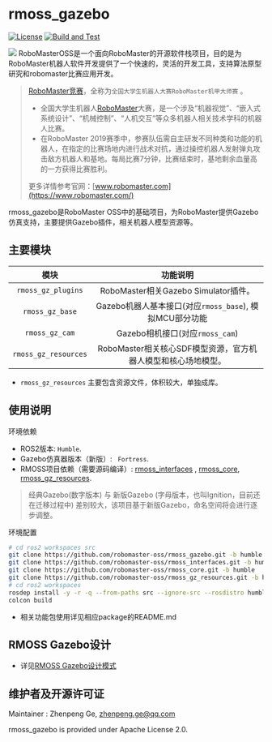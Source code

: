 # rmoss_gazebo

[![License](https://img.shields.io/badge/License-Apache%202.0-blue.svg)](https://opensource.org/licenses/Apache-2.0)
[![Build and Test](https://github.com/robomaster-oss/rmoss_gazebo/actions/workflows/ci.yml/badge.svg?branch=humble)](https://github.com/robomaster-oss/rmoss_gazebo/actions/workflows/ci.yml)

![](rmoss_bg.png)
RoboMasterOSS是一个面向RoboMaster的开源软件栈项目，目的是为RoboMaster机器人软件开发提供了一个快速的，灵活的开发工具，支持算法原型研究和robomaster比赛应用开发。

> [RoboMaster竞赛](https://www.robomaster.com/)，全称为`全国大学生机器人大赛RoboMaster机甲大师赛` 。
>
> - 全国大学生机器人[RoboMaster](https://www.robomaster.com/)大赛，是一个涉及“机器视觉”、“嵌入式系统设计”、“机械控制”、“人机交互”等众多机器人相关技术学科的机器人比赛。
> - 在RoboMaster 2019赛季中，参赛队伍需自主研发不同种类和功能的机器人，在指定的比赛场地内进行战术对抗，通过操控机器人发射弹丸攻击敌方机器人和基地。每局比赛7分钟，比赛结束时，基地剩余血量高的一方获得比赛胜利。
>
> 更多详情参考官网：[www.robomaster.com](https://www.robomaster.com/)

rmoss_gazebo是RoboMaster OSS中的基础项目，为RoboMaster提供Gazebo仿真支持，主要提供Gazebo插件，相关机器人模型资源等。

## 主要模块

|            模块             |                           功能说明                           |
| :-------------------------: | :----------------------------------------------------------: |
|     `rmoss_gz_plugins`     |        RoboMaster相关Gazebo Simulator插件。                  |
|      `rmoss_gz_base`       | Gazebo机器人基本接口(对应`rmoss_base`), 模拟MCU部分功能       |
|      `rmoss_gz_cam`        | Gazebo相机接口(对应`rmoss_cam`)                              |
|    `rmoss_gz_resources`    | RoboMaster相关核心SDF模型资源，官方机器人模型和核心场地模型。 |

* `rmoss_gz_resources` 主要包含资源文件，体积较大，单独成库。

## 使用说明

环境依赖

* ROS2版本: `Humble`.
* Gazebo仿真器版本（新版）: ` Fortress`.
* RMOSS项目依赖（需要源码编译）: [rmoss_interfaces](https://github.com/robomaster-oss/rmoss_interfaces) , [rmoss_core](https://github.com/robomaster-oss/rmoss_core), [rmoss_gz_resources](https://github.com/robomaster-oss/rmoss_gz_resources.git).

> 经典Gazebo(数字版本) 与 新版Gazebo (字母版本，也叫Ignition，目前还在迁移过程中)  差别较大，该项目基于新版Gazebo，命名空间将会进行逐步调整。

环境配置

```bash
# cd ros2 workspaces src
git clone https://github.com/robomaster-oss/rmoss_gazebo.git -b humble
git clone https://github.com/robomaster-oss/rmoss_interfaces.git -b humble
git clone https://github.com/robomaster-oss/rmoss_core.git -b humble
git clone https://github.com/robomaster-oss/rmoss_gz_resources.git -b humble --depth=1
# cd ros2 workspaces
rosdep install -y -r -q --from-paths src --ignore-src --rosdistro humble
colcon build
```

* 相关功能包使用详见相应package的README.md

## RMOSS Gazebo设计

* 详见[RMOSS Gazebo设计模式](https://robomaster-oss.github.io/rmoss_tutorials/#/design/rmoss_gz_design)

## 维护者及开源许可证

Maintainer : Zhenpeng Ge,  zhenpeng.ge@qq.com

rmoss_gazebo is provided under Apache License 2.0.


